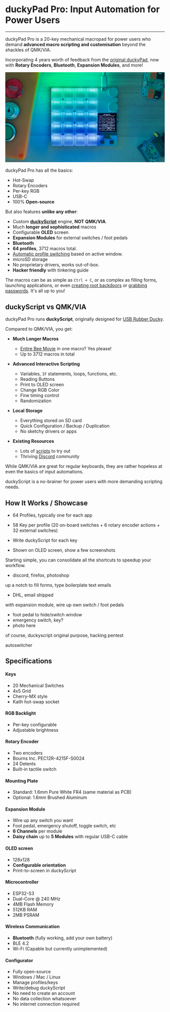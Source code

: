 # duckyPad Pro: Input Automation for Power Users

-----------

duckyPad Pro is a 20-key mechanical macropad for power users who demand **advanced macro scripting and customisation** beyond the shackles of QMK/VIA.

Incorporating 4 years worth of feedback from the [original duckyPad](link_here), now with **Rotary Encoders**, **Bluetooth**, **Expansion Modules**, and more!

![alt_text](resources/photos/title.jpeg)

duckyPad Pro has all the basics:

* Hot-Swap
* Rotary Encoders
* Per-key RGB
* USB-C
* 100% **Open-source**

But also features **unlike any other**:

* Custom **[duckyScript](duckyscript_info.md)** engine, **NOT QMK/VIA**.
* Much **longer and sophisticated** macros
* Configurable **OLED** screen
* **Expansion Modules** for external switches / foot pedals
* **Bluetooth**
* **64 profiles**, 3712 macros total.
* [Automatic profile switching](https://github.com/dekuNukem/duckyPad-profile-autoswitcher) based on active window.
* microSD storage
* No proprietary drivers, works out-of-box.
* **Hacker friendly** with tinkering guide

The macros can be as simple as `Ctrl + C`, or as complex as filling forms, launching applications, or even [creating root backdoors](https://shop.hak5.org/blogs/usb-rubber-ducky/the-3-second-reverse-shell-with-a-usb-rubber-ducky) or [grabbing passwords](https://shop.hak5.org/blogs/usb-rubber-ducky/15-second-password-hack-mr-robot-style). It's all up to you!

## duckyScript vs QMK/VIA

duckyPad Pro runs **duckyScript**, originally designed for [USB Rubber Ducky](https://shop.hak5.org/products/usb-rubber-ducky-deluxe).

Compared to QMK/VIA, you get:

* **Much Longer Macros**
	* [Entire Bee Movie](resources/beemovie.txt) in one macro? Yes please!
	* Up to 3712 macros in total

* **Advanced Interactive Scripting**
	* Variables, `IF` statements, loops, functions, etc.
	* Reading Buttons
	* Print to OLED screen
	* Change RGB Color
	* Fine timing control
	* Randomization

* **Local Storage**
	* Everything stored on SD card
	* Quick Configuration / Backup / Duplication
	* No sketchy drivers or apps

* **Existing Resources**
	* Lots of [scripts](https://github.com/hak5/usbrubberducky-payloads) to try out
	* Thriving [Discord](https://discord.gg/4sJCBx5) community

While QMK/VIA are great for regular keyboards, they are rather hopeless at even the basics of input automations.

duckyScript is a no-brainer for power users with more demanding scripting needs.

## How It Works / Showcase

* 64 Profiles, typically one for each app

* 58 Key per profile (20 on-board switches + 6 rotary encoder actions + 32 external switches)

* Write duckyScript for each key

* Shown on OLED screen, show a few screenshots

Starting simple, you can consolidate all the shortcuts to speedup your workflow.

* discord, firefox, photoshop

up a notch to fill forms, type boilerplate text emails

* DHL, email shipped

with expansion module, wire up own switch / foot pedals

* foot pedal to hide/switch window
* emergency switch, key?
* photo here

of course, duckyscript original purpose, hacking pentest

autoswitcher

## Specifications

#### Keys

* 20 Mechanical Switches
* 4x5 Grid
* Cherry-MX style
* Kailh hot-swap socket

#### RGB Backlight

* Per-key configurable
* Adjustable brightness

#### Rotary Encoder

* Two encoders
* Bourns Inc. PEC12R-4215F-S0024
* 24 Detents
* Built-in tactile switch

#### Mounting Plate

* Standard: 1.6mm Pure White FR4 (same material as PCB)
* Optional: 1.6mm Brushed Aluminum

#### Expansion Module

* Wire up any switch you want
* Foot pedal, emergency shutoff, toggle switch, etc
* **6 Channels** per module
* **Daisy chain** up to **5 Modules** with regular USB-C cable

#### OLED screen

* 128x128
* **Configurable orientation**
* Print-to-screen in duckyScript

#### Microcontroller

* ESP32-S3
* Dual-Core @ 240 MHz 
* 4MB Flash Memory
* 512KB RAM
* 2MB PSRAM

#### Wireless Communication

* **Bluetooth** (fully working, add your own battery)
* BLE 4.2
* Wi-Fi (Capable but currently unimplemented)

#### Configurator

* Fully open-source
* Windows / Mac / Linux
* Manage profiles/keys
* Write/debug duckyScript
* No need to create an account
* No data collection whatsoever
* No internet connection required


